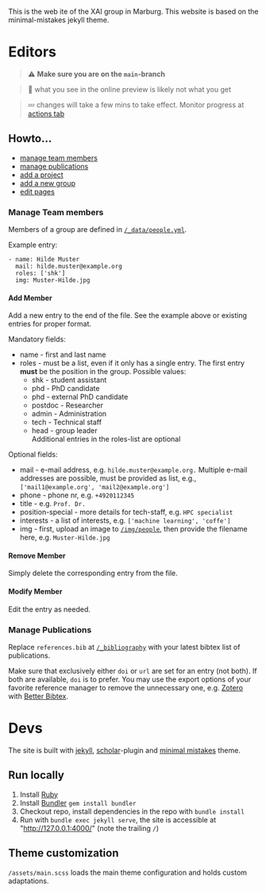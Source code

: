 This is the web ite of the XAI group in Marburg.  This website is based on the minimal-mistakes jekyll theme. 

# Editors
> :warning: **Make sure you are on the `main`-branch**

> :information_desk_person: what you see in the online preview is likely not what you get

> :zzz: changes will take a few mins to take effect. Monitor progress at [actions tab](https://github.com/IKIM-Essen/ikim-website/actions)

## Howto...
- [manage team members](#member)
- [manage publications](#publications)
- [add a project](#project)
- [add a new group](#new)
- [edit pages](#edit)



<h3 id="member">Manage Team members</h3>

Members of a group are defined in [`/_data/people.yml`](/_data/people.yml).

Example entry:
```
- name: Hilde Muster
  mail: hilde.muster@example.org
  roles: ['shk']
  img: Muster-Hilde.jpg
```
#### Add Member
Add a new entry to the end of the file. See the example above or existing entries for proper format.  

Mandatory fields:
- name - first and last name
- roles - must be a list, even if it only has a single entry. The first entry **must** be the position in the group. Possible values:
  * shk - student assistant
  * phd - PhD candidate
  * phd - external PhD candidate
  * postdoc - Researcher
  * admin - Administration
  * tech - Technical staff
  * head - group leader  
  Additional entries in the roles-list are optional

Optional fields:
- mail - e-mail address, e.g. `hilde.muster@example.org.` Multiple e-mail addresses are possible, must be provided as list, e.g., `['mail1@example.org', 'mail2@example.org']`
- phone - phone nr, e.g. `+4920112345`
- title - e.g. `Prof. Dr.`
- position-special - more details for tech-staff, e.g. `HPC specialist`
- interests - a list of interests, e.g. `['machine learning', 'coffe']`
- img - first, upload an image to [`/img/people`](/img/people), then provide the filename here, e.g. `Muster-Hilde.jpg`

#### Remove Member
Simply delete the corresponding entry from the file.

#### Modify Member
Edit the entry as needed.

<h3 id="publications">Manage Publications</h3>

Replace `references.bib` at [`/_bibliography`](/_bibliography) with your latest bibtex list of publications.

Make sure that exclusively either `doi` or `url` are set for an entry (not both). If both are available, `doi` is to prefer. You may use the export options of your favorite reference manager to remove the unnecessary one, e.g. [Zotero](https://www.zotero.org) with [Better Bibtex](https://retorque.re/zotero-better-bibtex/).

# Devs
The site is built with [jekyll](https://jekyllrb.com), [scholar](https://github.com/inukshuk/jekyll-scholar)-plugin and [minimal mistakes](https://mmistakes.github.io/minimal-mistakes/) theme.
## Run locally
1. Install [Ruby](https://www.ruby-lang.org)
2. Install [Bundler](https://bundler.io) `gem install bundler`
3. Checkout repo, install dependencies in the repo with `bundle install`
4. Run with `bundle exec jekyll serve`, the site is accessible at "http://127.0.0.1:4000/" (note the trailing `/`)

## Theme customization
`/assets/main.scss` loads the main theme configuration and holds custom adaptations.




